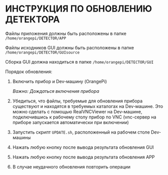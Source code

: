 # ИНСТРУКЦИЯ ПО ОБНОВЛЕНИЮ ДЕТЕКТОРА

Файлы приложения должны быть расположены в папке `/home/orangepi/DETECTOR/APP`

Файлы исходников GUI должны быть расположены в папке `/home/orangepi/DETECTOR/GUIsource`

Сборка GUI должна находиться в папке `/home/orangepi/DETECTOR/GUI`

Порядок обновления:

1) Включить прибор и Dev-машину (OrangePi)

   *Важно: Дождаться включения прибора*

2) Убедиться, что файлы, требуемые для обновления прибора существуют и находятся в требуемых каталогах на Dev-машине. Это можно сделать с помощью RealVNCViewer на Dev-машине, подключившись к рабочему столу прибор по VNC (vnc-сервер на приборе запускается автоматически при включении)

3) Запустить скрипт `UPDATE.sh`, расположенный на рабочем столе Dev-машины

4) Нажать любую кнопку после вывода результата обновления GUI

5) Нажать любую кнопку после вывода результата обновления APP

6) В случае неудачного обновления повторить операции
